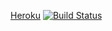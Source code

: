 [Heroku](https://nameless-badlands-9158.herokuapp.com/breweries)
[![Build Status](https://travis-ci.org/mluukkai/ratebeer-public.png)](https://travis-ci.org/gredu/wadror)
